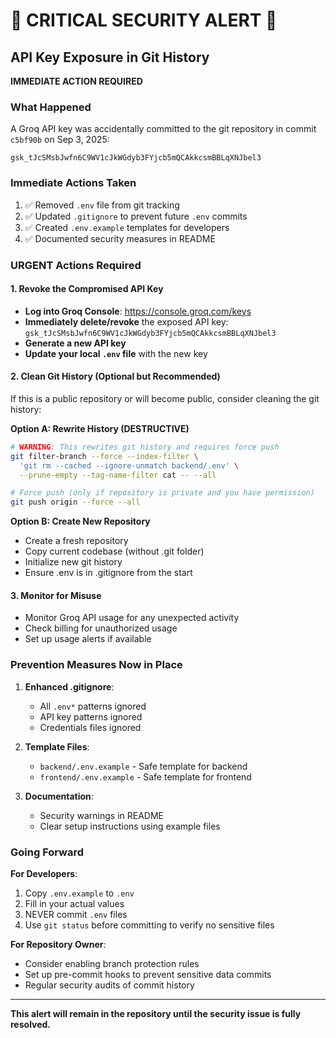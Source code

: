 # 🚨 CRITICAL SECURITY ALERT 🚨

## API Key Exposure in Git History

**IMMEDIATE ACTION REQUIRED**

### What Happened
A Groq API key was accidentally committed to the git repository in commit `c5bf90b` on Sep 3, 2025:
```
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
```

### Immediate Actions Taken
1. ✅ Removed `.env` file from git tracking
2. ✅ Updated `.gitignore` to prevent future `.env` commits
3. ✅ Created `.env.example` templates for developers
4. ✅ Documented security measures in README

### URGENT Actions Required

#### 1. Revoke the Compromised API Key
- **Log into Groq Console**: https://console.groq.com/keys
- **Immediately delete/revoke** the exposed API key: `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`
- **Generate a new API key**
- **Update your local `.env` file** with the new key

#### 2. Clean Git History (Optional but Recommended)
If this is a public repository or will become public, consider cleaning the git history:

**Option A: Rewrite History (DESTRUCTIVE)**
```bash
# WARNING: This rewrites git history and requires force push
git filter-branch --force --index-filter \
  'git rm --cached --ignore-unmatch backend/.env' \
  --prune-empty --tag-name-filter cat -- --all

# Force push (only if repository is private and you have permission)
git push origin --force --all
```

**Option B: Create New Repository**
- Create a fresh repository
- Copy current codebase (without .git folder)
- Initialize new git history
- Ensure .env is in .gitignore from the start

#### 3. Monitor for Misuse
- Monitor Groq API usage for any unexpected activity
- Check billing for unauthorized usage
- Set up usage alerts if available

### Prevention Measures Now in Place

1. **Enhanced .gitignore**:
   - All `.env*` patterns ignored
   - API key patterns ignored
   - Credentials files ignored

2. **Template Files**:
   - `backend/.env.example` - Safe template for backend
   - `frontend/.env.example` - Safe template for frontend

3. **Documentation**:
   - Security warnings in README
   - Clear setup instructions using example files

### Going Forward

**For Developers**:
1. Copy `.env.example` to `.env`
2. Fill in your actual values
3. NEVER commit `.env` files
4. Use `git status` before committing to verify no sensitive files

**For Repository Owner**:
- Consider enabling branch protection rules
- Set up pre-commit hooks to prevent sensitive data commits
- Regular security audits of commit history

---

**This alert will remain in the repository until the security issue is fully resolved.**